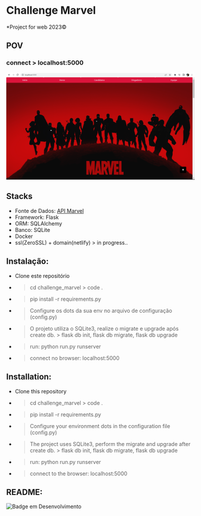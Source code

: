 # Challenge Marvel
*Project for web 2023©


## POV
### connect > localhost:5000
<img src="./inicio.png" width="980px" />

## Stacks
- Fonte de Dados: [API Marvel](https://developer.marvel.com/)
- Framework: Flask
- ORM: SQLAlchemy
- Banco: SQLite
- Docker
- ssl(ZeroSSL) + domain(netlify) > in progress..

## Instalação:
- Clone este repositório
- > cd challenge_marvel > code .
- > pip install -r requirements.py
- > Configure os dots da sua env no arquivo de configuração (config.py)
- > O projeto utiliza o SQLite3, realize o migrate e upgrade após create db. > flask db init, flask db migrate, flask db upgrade
- > run: python run.py runserver
- > connect no browser: localhost:5000


## Installation:
- Clone this repository 
- > cd challenge_marvel > code . 
- > pip install -r requirements.py 
- > Configure your environment dots in the configuration file (config.py)
- > The project uses SQLite3, perform the migrate and upgrade after create db. > flask db init, flask db migrate, flask db upgrade 
- > run: python run.py runserver 
- > connect to the browser: localhost:5000

## README:
![Badge em Desenvolvimento](http://img.shields.io/static/v1?label=STATUS&message=EM%20DESENVOLVIMENTO&color=GREEN&style=for-the-badge)
